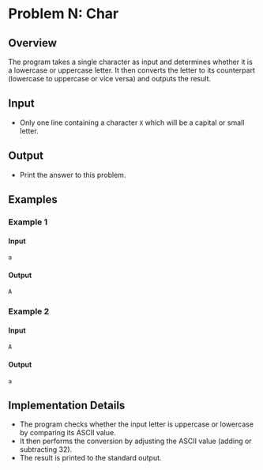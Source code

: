 
# Problem N: Char

## Overview

The program takes a single character as input and determines whether it is a lowercase or uppercase letter. It then converts the letter to its counterpart (lowercase to uppercase or vice versa) and outputs the result.

## Input

- Only one line containing a character `X` which will be a capital or small letter.

## Output

- Print the answer to this problem.

## Examples

### Example 1

#### Input

```
a
```

#### Output

```
A
```

### Example 2

#### Input

```
A
```

#### Output

```
a
```

## Implementation Details

- The program checks whether the input letter is uppercase or lowercase by comparing its ASCII value.
- It then performs the conversion by adjusting the ASCII value (adding or subtracting 32).
- The result is printed to the standard output.

